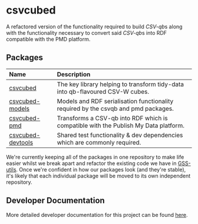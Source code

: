 # csvcubed

A refactored version of the functionality required to build *CSV-qb*s along with the functionality necessary to convert said *CSV-qb*s into RDF compatible with the PMD platform.

## Packages

| Name                                                  | Description                                                                         |
|:------------------------------------------------------|:------------------------------------------------------------------------------------|
| [csvcubed](./csvcubed/csvcubed/README.md)                      | The key library helping to transform tidy-data into qb-flavoured CSV-W cubes.       |
| [csvcubed-models](./csvcubed-models/csvcubedmodels/README.md)       | Models and RDF serialisation functionality required by the csvqb and pmd packages.  |
| [csvcubed-pmd](./csvcubed-pmd/csvcubedpmd/README.md)                            | Transforms a CSV-qb into RDF which is compatible with the Publish My Data platform. |
| [csvcubed-devtools](./csvcubed-devtools/csvcubeddevtools/README.md)             | Shared test functionality & dev dependencies which are commonly required.           |

We're currently keeping all of the packages in one repository to make life easier whilst we break apart and refactor the existing code we have in [GSS-utils](https://github.com/GSS-Cogs/gss-utils). Once we're confident in how our packages look (and they're stable), it's likely that each individual package will be moved to its own independent repository.

## Developer Documentation

More detailed developer documentation for this project can be found [here](./docs/developer.md).
